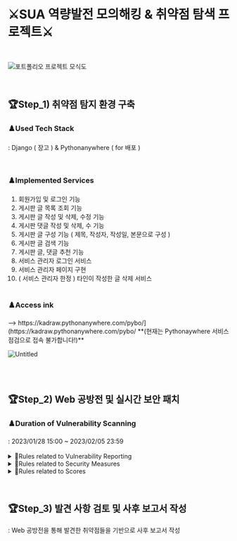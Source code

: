 # ⚔️SUA 역량발전 모의해킹 & 취약점 탐색 프로젝트⚔️
<br>

![포트폴리오 프로젝트 모식도](https://github.com/alimhanhan/SUA_Simulation_Hacking_Competency_Development_Project/assets/102565567/b6e8c1db-9f1a-49be-a116-de35c5478db0)


<br><h2>🏆Step_1) 취약점 탐지 환경 구축</h2>
<h3>♟️Used Tech Stack</h3>
: Django ( 장고 ) & Pythonanywhere ( for 배포 )<br>

<br><h3>♟️Implemented Services</h3>
1. 회원가입 및 로그인 기능
2. 게시판 글 목록 조회 기능
3. 게시판 글 작성 및 삭제, 수정 기능
4. 게시판 댓글 작성 및 삭제, 수 기능
5. 게시판 글 구성 기능 ( 제목, 작성자, 작성일, 본문으로 구성 )
6. 게시판 글 검색 기능
7. 게시판 글, 댓글 추천 기능
8. 서비스 관리자 로그인 서비스
9. 서비스 관리자 페이지 구현
10. ( 서비스 관리자 한정 ) 타인이 작성한 글 삭제 서비스<br><br>

<h3>♟️Access ink</h3>
--> https://kadraw.pythonanywhere.com/pybo/](https://kadraw.pythonanywhere.com/pybo/ **(현재는 Pythonaywhere 서비스 점검으로 접속 불가합니다!)**

![Untitled](https://user-images.githubusercontent.com/102565567/232185322-5642635f-e0b4-4af1-aaaa-ef44f935012e.png)

<br><br><h2>🏆Step_2) Web 공방전 및 실시간 보안 패치</h2>
<h3>♟️Duration of Vulnerability Scanning</h3>
: 2023/01/28 15:00 ~ 2023/02/05 23:59<br><br>

<details>
<summary> 📢Rules related to Vulnerability Reporting</summary>
<div markdown="1">

<br>**🚨 취약점 발견 시**

- 단체 메신저에 아래의 양식을 통해 취약점 제보
- ✅ 표시 시, 취약점 접수 완료 (점수 반영)

```
🚨 취약점 제보

target : <http://124.60.4.10:6662/write_action.php>
payload : burp로 post parameter 변조, text=attack;!@
impact : 해커의 악의적인 포스팅 작성으로 인한 게시판 사용자에 대한 피싱 공격 가능
  
+공격 성공 스크린샷 첨부
```

※ impact는 파급력으로, 상세히 작성<br>
※ 공격자는 취약점 제보 시 조치 방안 관련 내용을 제외하여 제보<br>
※ 공방전에서 장애 유발 행위 일체 금지<br>

</div>
</details>
<details>
<summary>📢Rules related to Security Measures</summary>
<div markdown="1">

 <br> **🛡 보안 조치 완료 시**

- 단체 메신저에 아래의 양식을 통해 보안 조치 완료 보고
- ✅ 표시 시, 보안 조치 확인 완료(점수 반영)

```
🛡 보안 조치 완료

target : <http://124.60.4.10:6662/write_action.php>
payload : burp로 post parameter 변조, text=attack;!@
  
+취약점 제보자가 제공한 payload 공격을 그대로 재연하였을 때의 방어 성공 스크린샷 첨부
```

※ 보안 조치 중 장애 유발 행위에 유의
</div>
</details>
<details>
<summary>📢Rules related to Scores</summary>
<div markdown="1"><br>

**🚩 참고사항 🚩**

- 모의해킹 보고서 상 있던 취약점들도 조치가 안되었다면, 모두 제보 가능
- 첫번째 공격 제보자만 점수 부여
- 보안 조치에 보다 높은 점수 부여

</div>
</details>

<br><h2>🏆Step_3) 발견 사항 검토 및 사후 보고서 작성</h2>
: Web 공방전을 통해 발견한 취약점들을 기반으로 사후 보고서 작성
